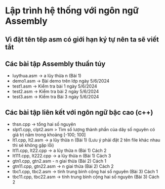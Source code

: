 # Lập trình hệ thống với ngôn ngữ Assembly
## Vì đặt tên têp asm có giới hạn ký tự nên ta sẽ viết tắt
## Các bài tập Assembly thuần túy
- luythua.asm -> a lũy thừa n (Bài 1)
- demo1.asm -> Bài demo trên lớp ngày 5/6/2024
- test1.asm -> Kiểm tra bài 1 ngày 5/6/2024
- test2.asm -> Kiểm tra bài 2 ngày 5/6/2024 
- test3.asm -> Kiểm tra Bài 3 ngày 5/6/2024
## Các bài tập liên kết với ngôn ngữ bậc cao (c++)
- thsn.cpp -> tổng hai số nguyên 
- slpt1.cpp, clpt2.asm > Tìm số lượng thành phần của dãy số nguyên có giá trị nằm trong khoảng [-100; 100] 
- lt1.cpp, lt2.asm -> a lũy thừa n (Bài 1) (Lưu ý phải đặt 2 tên file khác nhau thì sẽ không gặp lỗi)
- lt11.cpp, lt22.cpp -> a lũy thừa n (Bài 1) Cách 2
- lt111.cpp, lt222.cpp -> a lũy thừa n (Bài 1) Cách 3
- gtn1.cpp, gtn2.asm - n giai thừa (Bài 2) Cách 1
- gtn11.cpp, gtn22.asm -> n giai thừa (Bài 2) Cách 2
- tbc1.cpp, tbc2.asm -> tính trung bình cộng hai số nguyên (Bài 3) Cách 1
- tbc11.cpp, tbc22.asm -> tính trung bình cộng hai số nguyên (Bài 3) Cách 2


